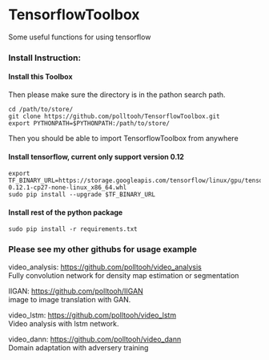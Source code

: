 # TensorflowToolbox
Some useful functions for using tensorflow

### Install Instruction:

#### Install this Toolbox
Then please make sure the directory is in the pathon search path.

~~~
cd /path/to/store/
git clone https://github.com/polltooh/TensorflowToolbox.git
export PYTHONPATH=$PYTHONPATH:/path/to/store/
~~~

Then you should be able to import TensorflowToolbox from anywhere

#### Install tensorflow, current only support version 0.12 
~~~
export TF_BINARY_URL=https://storage.googleapis.com/tensorflow/linux/gpu/tensorflow_gpu-0.12.1-cp27-none-linux_x86_64.whl
sudo pip install --upgrade $TF_BINARY_URL
~~~

#### Install rest of the python package
~~~
sudo pip install -r requirements.txt
~~~


### Please see my other githubs for usage example

video_analysis: https://github.com/polltooh/video_analysis <br>
Fully convolution network for density map estimation or segmentation

IIGAN: https://github.com/polltooh/IIGAN <br>
image to image translation with GAN.

video_lstm: https://github.com/polltooh/video_lstm <br>
Video analysis with lstm network. 

video_dann: https://github.com/polltooh/video_dann <br>
Domain adaptation with adversery training
